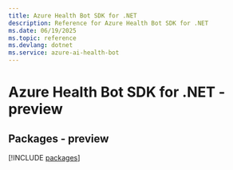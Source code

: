 ```yaml
---
title: Azure Health Bot SDK for .NET
description: Reference for Azure Health Bot SDK for .NET
ms.date: 06/19/2025
ms.topic: reference
ms.devlang: dotnet
ms.service: azure-ai-health-bot
---
```

# Azure Health Bot SDK for .NET - preview
## Packages - preview
[!INCLUDE [packages](health-bot-index.md)]
